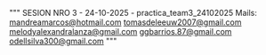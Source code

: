 """
SESION NRO 3 - 24-10-2025 - practica_team3_24102025 
Mails:
 mandreamarcos@hotmail.com
 tomasdeleeuw2007@gmail.com
 melodyalexandralanza@gmail.com
 ggbarrios.87@gmail.com
 odellsilva300@gmail.com
"""


